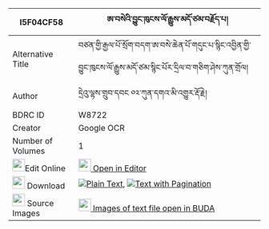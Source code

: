 |I5F04CF58|ཨ་བསེའི་བྱུང་ཁུངས་ལོ་རྒྱུས་མདོ་ཙམ་བརྗོད་པ། 
| --- | --- 
|Alternative Title |བཙན་གྱི་རྒྱལ་པོ་སྲོག་བདག་ཨ་བསེ་ཆེན་པོ་གདུང་པ་སྙིང་འབྱིན་གྱི་བྱུང་ཁུངས་ལོ་རྒྱུས་མདོ་ཙམ་སྙིང་པོར་དྲིལ་བ་གཅིག་ཤེས་ཀུན་གྲོལ།
|Author| དྲེའུ་ལྷས་གྲུབ་དབང ༠༢་ཀུན་དགའ་མི་འགྱུར་རྡོ་རྗེ།
|BDRC ID | W8722
|Creator | Google OCR
|Number of Volumes| 1
|<img width="25" src="https://img.icons8.com/color/25/000000/edit-property.png">Edit Online| [<img width="25" src="https://avatars.githubusercontent.com/u/45091458?s=200&v=4"> Open in Editor](http://editor.openpecha.org/I5F04CF58)
|<img width="25" src="https://img.icons8.com/fluent/48/000000/download-2.png"/>  Download | [![](https://img.icons8.com/color/20/000000/txt.png)Plain Text](https://github.com/Openpecha/I5F04CF58/releases/download/v1/a_se_i_jung_khung_logyu_do_tsa_plain_I5F04CF58.zip), [![](https://img.icons8.com/color/20/000000/txt.png)Text with Pagination](https://github.com/Openpecha/I5F04CF58/releases/download/v1/a_se_i_jung_khung_logyu_do_tsa_pages_I5F04CF58.zip)
|<img width="25" src="https://img.icons8.com/plasticine/100/000000/pictures-folder.png"/>  Source Images | [<img width="25" src="https://library.bdrc.io/icons/BUDA-small.svg"> Images of text file open in BUDA](https://library.bdrc.io/show/bdr:W8722)